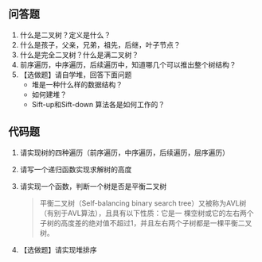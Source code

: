 ## 问答题

1. 什么是二叉树？定义是什么？
2. 什么是孩子，父亲，兄弟，祖先，后继，叶子节点？
3. 什么是完全二叉树？什么是满二叉树？
4. 前序遍历，中序遍历，后续遍历中，知道哪几个可以推出整个树结构？
5. 【选做题】请自学堆，回答下面问题
   - 堆是一种什么样的数据结构？
   - 如何建堆？
   - Sift-up和Sift-down 算法各是如何工作的？

## 代码题

1. 请实现树的四种遍历（前序遍历，中序遍历，后续遍历，层序遍历）

2. 请写一个递归函数实现求解树的高度

3. 请实现一个函数，判断一个树是否是平衡二叉树

   > 平衡二叉树（Self-balancing binary search tree）又被称为AVL树（有别于AVL算法），且具有以下性质：它是一 棵空树或它的左右两个子树的高度差的绝对值不超过1，并且左右两个子树都是一棵平衡二叉树。

4. 【选做题】请实现堆排序